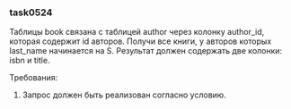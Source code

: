 
### task0524

Таблицы book связана с таблицей author через колонку author_id, которая содержит id авторов.
Получи все книги, у авторов которых last_name начинается на S.
Результат должен содержать две колонки: isbn и title.


Требования:
1.	Запрос должен быть реализован согласно условию.


